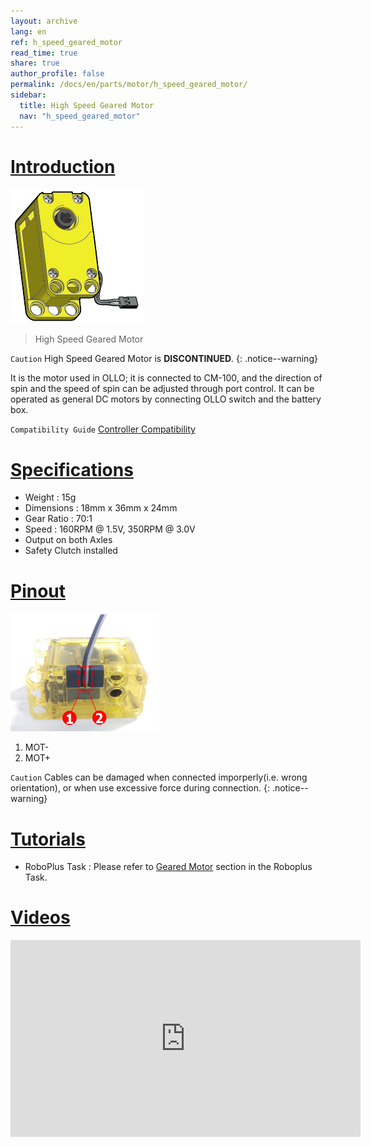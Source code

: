 ```yaml
---
layout: archive
lang: en
ref: h_speed_geared_motor
read_time: true
share: true
author_profile: false
permalink: /docs/en/parts/motor/h_speed_geared_motor/
sidebar:
  title: High Speed Geared Motor
  nav: "h_speed_geared_motor"
---
```


# [Introduction](#introduction)

![](/assets/images/parts/motor/h_speed_geared_motor_product.png)

> High Speed Geared Motor

`Caution` High Speed Geared Motor is **DISCONTINUED**.
{: .notice--warning}

It is the motor used in OLLO; it is connected to CM-100, and the direction of spin and the speed of spin can be adjusted through port control.
It can be operated as general DC motors by connecting OLLO switch and the battery box.

`Compatibility Guide` [Controller Compatibility]

# [Specifications](#specifications)

- Weight : 15g
- Dimensions : 18mm x 36mm x 24mm
- Gear Ratio : 70:1
- Speed : 160RPM @ 1.5V, 350RPM @ 3.0V
- Output on both Axles
- Safety Clutch installed

# [Pinout](#pinout)

![](/assets/images/parts/motor/h_speed_geared_motor_pinout.png)

1. MOT-
2. MOT+

`Caution` Cables can be damaged when connected imporperly(i.e. wrong orientation), or when use excessive force during connection.
{: .notice--warning}

# [Tutorials](#tutorials)

- RoboPlus Task : Please refer to [Geared Motor] section in the Roboplus Task.

# [Videos](#videos)

<iframe width="560" height="315" src="https://www.youtube.com/embed/-qRy_NDd5eU" frameborder="0" allowfullscreen></iframe>

[Controller Compatibility]: /docs/en/parts/controller/controller_compatibility/
[Geared Motor]: /docs/en/software/rplus1/task/programming_02/#reduction-motor

